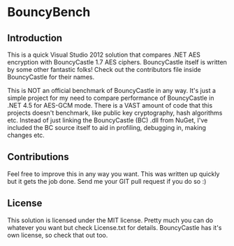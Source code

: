 BouncyBench
===========

Introduction
------------
This is a quick Visual Studio 2012 solution that compares .NET AES encryption with BouncyCastle 1.7 AES ciphers. BouncyCastle itself is written by some other fantastic folks! Check out the contributors file inside BouncyCastle for their names.

This is NOT an official benchmark of BouncyCastle in any way. It's just a simple project for my need to compare performance of BouncyCastle in .NET 4.5 for AES-GCM mode. There is a VAST amount of code that this projects doesn't benchmark, like public key cryptography, hash algorithms etc. Instead of just linking the BouncyCastle (BC) .dll from NuGet, I've included the BC source itself to aid in profiling, debugging in, making changes etc.

Contributions
-------------
Feel free to improve this in any way you want. This was written up quickly but it gets the job done. Send me your GIT pull request if you do so :)

License
-------
This solution is licensed under the MIT license. Pretty much you can do whatever you want but check License.txt for details.
BouncyCastle has it's own license, so check that out too.